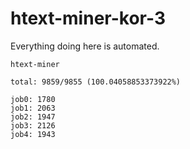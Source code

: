 # htext-miner-kor-3

Everything doing here is automated.

```
htext-miner

total: 9859/9855 (100.04058853373922%)

job0: 1780
job1: 2063
job2: 1947
job3: 2126
job4: 1943
```